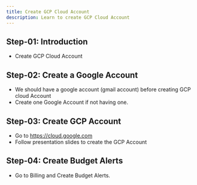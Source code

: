 ```yaml
---
title: Create GCP Cloud Account
description: Learn to create GCP Cloud Account
---
```


## Step-01: Introduction
- Create GCP Cloud Account

## Step-02: Create a Google Account
- We should have a google account (gmail account) before creating GCP cloud Account
- Create one Google Account if not having one.

## Step-03: Create GCP Account
- Go to https://cloud.google.com
- Follow presentation slides to create the GCP Account

## Step-04: Create Budget Alerts
- Go to Billing and Create Budget Alerts.
